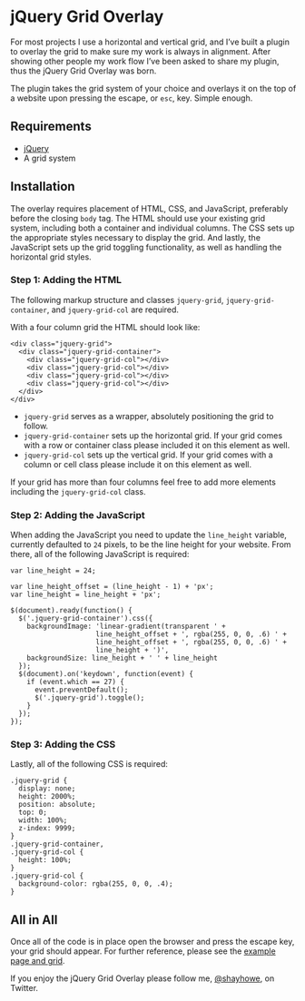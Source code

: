 # jQuery Grid Overlay

For most projects I use a horizontal and vertical grid, and I&#8217;ve built a plugin to overlay the grid to make sure my work is always in alignment. After showing other people my work flow I&#8217;ve been asked to share my plugin, thus the jQuery Grid Overlay was born.

The plugin takes the grid system of your choice and overlays it on the top of a website upon pressing the escape, or `esc`, key. Simple enough.

## Requirements

* [jQuery](http://jquery.com/)
* A grid system 

## Installation

The overlay requires placement of HTML, CSS, and JavaScript, preferably before the closing `body` tag. The HTML should use your existing grid system, including both a container and individual columns. The CSS sets up the appropriate styles necessary to display the grid. And lastly, the JavaScript sets up the grid toggling functionality, as well as handling the horizontal grid styles.

### Step 1: Adding the HTML

The following markup structure and classes `jquery-grid`, `jquery-grid-container`, and `jquery-grid-col` are required.

With a four column grid the HTML should look like:

```
<div class="jquery-grid">
  <div class="jquery-grid-container">
    <div class="jquery-grid-col"></div>
    <div class="jquery-grid-col"></div>
    <div class="jquery-grid-col"></div>
    <div class="jquery-grid-col"></div>
  </div>
</div>
```

* `jquery-grid` serves as a wrapper, absolutely positioning the grid to follow.
* `jquery-grid-container` sets up the horizontal grid. If your grid comes with a row or container class please included it on this element as well.
* `jquery-grid-col` sets up the vertical grid. If your grid comes with a column or cell class please include it on this element as well.

If your grid has more than four columns feel free to add more elements including the `jquery-grid-col` class.

### Step 2: Adding the JavaScript

When adding the JavaScript you need to update the `line_height` variable, currently defaulted to `24` pixels, to be the line height for your website. From there, all of the following JavaScript is required:

```
var line_height = 24;

var line_height_offset = (line_height - 1) + 'px';
var line_height = line_height + 'px';

$(document).ready(function() {
  $('.jquery-grid-container').css({
    backgroundImage: 'linear-gradient(transparent ' +
                     line_height_offset + ', rgba(255, 0, 0, .6) ' +
                     line_height_offset + ', rgba(255, 0, 0, .6) ' + 
                     line_height + ')', 
    backgroundSize: line_height + ' ' + line_height
  });
  $(document).on('keydown', function(event) {
    if (event.which == 27) {
      event.preventDefault();
      $('.jquery-grid').toggle();
    }
  });
});
```
### Step 3: Adding the CSS

Lastly, all of the following CSS is required:

```
.jquery-grid {
  display: none;
  height: 2000%;
  position: absolute;
  top: 0;
  width: 100%;
  z-index: 9999;
}
.jquery-grid-container,
.jquery-grid-col {
  height: 100%;
}
.jquery-grid-col {
  background-color: rgba(255, 0, 0, .4);
}
```

## All in All

Once all of the code is in place open the browser and press the escape key, your grid should appear. For further reference, please see the [example page and grid](https://github.com/shayhowe/jquery-grid-overlay/blob/master/index.html).

If you enjoy the jQuery Grid Overlay please follow me, [@shayhowe](https://twitter.com/shayhowe), on Twitter.
